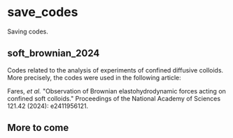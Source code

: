 # save_codes

Saving codes. 

## soft_brownian_2024

Codes related to the analysis of experiments of confined diffusive colloids. More precisely, the codes were used in the following article: 

Fares, *et al.* "Observation of Brownian elastohydrodynamic forces acting on confined soft colloids." Proceedings of the National Academy of Sciences 121.42 (2024): e2411956121.

## More to come
